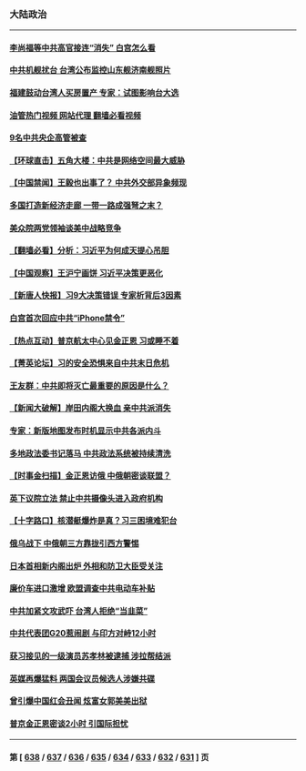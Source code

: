 ### 大陆政治
---
#### [李尚福等中共高官接连“消失” 白宫怎么看](../../pages/ncid277/n14073943.md?09150445) 
#### [中共机舰扰台 台湾公布监控山东舰济南舰照片](../../pages/ncid277/n14073784.md?09150445) 
#### [福建鼓动台湾人买房置产 专家：试图影响台大选](../../pages/ncid277/n14073632.md?09150445) 
#### [油管热门视频 网站代理 翻墙必看视频](http://138.2.39.72:81/youtube.html?epic-marker?09150445)
#### [9名中共央企高管被查](../../pages/ncid277/n14073675.md?09150445) 
#### [【环球直击】五角大楼：中共是网络空间最大威胁](../../pages/ncid277/n14072844.md?09150445) 
#### [【中国禁闻】王毅也出事了？ 中共外交部异象频现](../../pages/ncid277/n14072841.md?09150445) 
#### [多国打造新经济走廊 一带一路成强弩之末？](../../pages/ncid277/n14073569.md?09150445) 
#### [美众院两党领袖谈美中战略竞争](../../pages/ncid277/n14073391.md?09150445) 
#### [【翻墙必看】分析：习近平为何成天提心吊胆](../../pages/ncid277/n14073523.md?09150445) 
#### [【中国观察】王沪宁画饼 习近平决策更恶化](../../pages/ncid277/n14073386.md?09150445) 
#### [【新唐人快报】习9大决策错误 专家析背后3因素](../../pages/ncid277/n14073363.md?09150445) 
#### [白宫首次回应中共“iPhone禁令”](../../pages/ncid277/n14073399.md?09150445) 
#### [【热点互动】普京航太中心见金正恩 习或睡不着](../../pages/ncid277/n14073309.md?09150445) 
#### [【菁英论坛】习的安全恐惧来自中共末日危机](../../pages/ncid277/n14073261.md?09150445) 
#### [王友群：中共即将灭亡最重要的原因是什么？](../../pages/ncid277/n14073339.md?09150445) 
#### [【新闻大破解】岸田内阁大换血 亲中共派消失](../../pages/ncid277/n14073125.md?09150445) 
#### [专家：新版地图发布时机显示中共各派内斗](../../pages/ncid277/n14073180.md?09150445) 
#### [多地政法委书记落马 中共政法系统被持续清洗](../../pages/ncid277/n14073247.md?09150445) 
#### [【时事金扫描】金正恩访俄 中俄朝密谈联盟？](../../pages/ncid277/n14073072.md?09150445) 
#### [英下议院立法 禁止中共摄像头进入政府机构](../../pages/ncid277/n14073162.md?09150445) 
#### [【十字路口】核潜艇爆炸是真？习三困境难犯台](../../pages/ncid277/n14073070.md?09150445) 
#### [俄乌战下 中俄朝三方靠拢引西方警惕](../../pages/ncid277/n14072607.md?09150445) 
#### [日本首相新内阁出炉 外相和防卫大臣受关注](../../pages/ncid277/n14073160.md?09150445) 
#### [廉价车进口激增 欧盟调查中共电动车补贴](../../pages/ncid277/n14073111.md?09150445) 
#### [中共加紧文攻武吓 台湾人拒绝“当韭菜”](../../pages/ncid277/n14073121.md?09150445) 
#### [中共代表团G20惹闹剧 与印方对峙12小时](../../pages/ncid277/n14072964.md?09150445) 
#### [获习接见的一级演员苏孝林被逮捕 涉拉帮结派](../../pages/ncid277/n14072923.md?09150445) 
#### [英媒再爆猛料 两国会议员候选人涉嫌共碟](../../pages/ncid277/n14072922.md?09150445) 
#### [曾引爆中国红会丑闻 炫富女郭美美出狱](../../pages/ncid277/n14072924.md?09150445) 
#### [普京金正恩密谈2小时 引国际担忧](../../pages/ncid277/n14072911.md?09150445) 

---
#### 第 [ [638](./638.md?09150445) / [637](./637.md?09150445) / [636](./636.md?09150445) / [635](./635.md?09150445) / [634](./634.md?09150445) / [633](./633.md?09150445) / [632](./632.md?09150445) / [631](./631.md?09150445) ] 页
